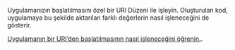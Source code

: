 ﻿Uygulamanızın başlatılmasını özel bir URl Düzeni ile işleyin. Oluşturulan kod, uygulamaya bu şekilde aktarılan farklı değerlerin nasıl işleneceğini de gösterir.

[Uygulamanın bir URI’den başlatılmasının nasıl işleneceğini öğrenin.](https://docs.microsoft.com/windows/uwp/launch-resume/handle-uri-activation).
